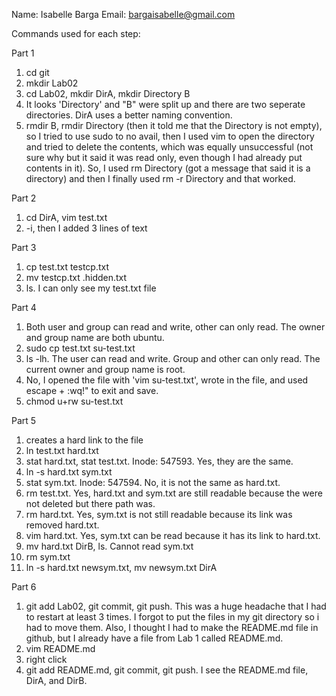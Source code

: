 Name: Isabelle Barga
Email: bargaisabelle@gmail.com

Commands used for each step:

Part 1
1. cd git
2. mkdir Lab02
3. cd Lab02, mkdir DirA, mkdir Directory B
4. It looks 'Directory' and "B" were split up and there are two seperate directories. DirA uses a better naming convention.
5. rmdir B, rmdir Directory 
(then it told me that the Directory is not empty), so I tried to use sudo to no avail, then I used vim to open the directory and tried to delete the contents, which was equally unsuccessful (not sure why but it said it was read only, even though I had already put contents in it). So, I used rm Directory (got a message that said it is a directory) and then I finally used rm -r Directory and that worked.

Part 2
1. cd DirA, vim test.txt
2. -i, then I added 3 lines of text

Part 3
1. cp test.txt testcp.txt
2. mv testcp.txt .hidden.txt
3. ls. I can only see my test.txt file

Part 4
1. Both user and group can read and write, other can only read. The owner and group name are both ubuntu.
2. sudo cp test.txt su-test.txt
3. ls -lh. The user can read and write. Group and other can only read. The current owner and group name is root.
4. No, I opened the file with 'vim su-test.txt', wrote in the file, and used escape + :wq!" to exit and save.
5. chmod u+rw su-test.txt

Part 5
1. creates a hard link to the file
2. ln test.txt hard.txt
3. stat hard.txt, stat test.txt. Inode: 547593. Yes, they are the same.
4. ln -s hard.txt sym.txt
5. stat sym.txt. Inode: 547594. No, it is not the same as hard.txt.
6. rm test.txt. Yes, hard.txt and sym.txt are still readable because the were not deleted but there path was.
7. rm hard.txt.	Yes, sym.txt is not still readable because its link was removed hard.txt.
8. vim hard.txt. Yes, sym.txt can be read because it has its link to hard.txt.
9. mv hard.txt DirB, ls. Cannot read sym.txt
10. rm sym.txt
11. ln -s hard.txt newsym.txt, mv newsym.txt DirA

Part 6
1. git add Lab02, git commit, git push. This was a huge headache that I had to restart at least 3 times. I forgot to put the files in my git directory so i had to move them. Also, I thought I had to make the README.md file in github, but I already have a file from Lab 1 called README.md.
2. vim README.md
3. right click
4. git add README.md, git commit, git push. I see the README.md file, DirA, and DirB.

